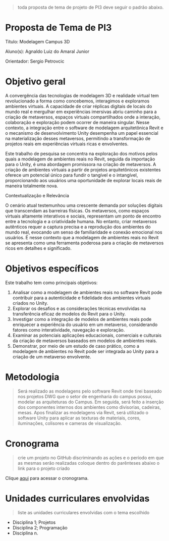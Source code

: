 > toda proposta de tema de projeto de PI3 deve seguir o padrão abaixo.

# Proposta de Tema de PI3
Título: Modelagem Campus 3D

Aluno(s): Agnaldo Luiz do Amaral Junior

Orientador: Sergio Petrovcic

# Objetivo geral
A convergência das tecnologias de modelagem 3D e realidade virtual tem revolucionado a forma como concebemos, interagimos e exploramos ambientes virtuais. A capacidade de criar réplicas digitais de locais do mundo real e mergulhar em experiências imersivas abriu caminho para a criação de metaversos, espaços virtuais compartilhados onde a interação, colaboração e exploração podem ocorrer de maneira singular. Nesse contexto, a integração entre o software de modelagem arquitetônica Revit e o mecanismo de desenvolvimento Unity desempenha um papel essencial na materialização desses metaversos, permitindo a transformação de projetos reais em experiências virtuais ricas e envolventes.

Este trabalho de pesquisa se concentra na exploração dos motivos pelos quais a modelagem de ambientes reais no Revit, seguida da importação para o Unity, é uma abordagem promissora na criação de metaversos. A criação de ambientes virtuais a partir de projetos arquitetônicos existentes oferece um potencial único para fundir o tangível e o intangível, proporcionando aos usuários uma oportunidade de explorar locais reais de maneira totalmente nova.

Contextualização e Relevância

O cenário atual testemunhou uma crescente demanda por soluções digitais que transcendam as barreiras físicas. Os metaversos, como espaços virtuais altamente interativos e sociais, representam um ponto de encontro entre a tecnologia e a criatividade humana. No entanto, criar metaversos autênticos requer a captura precisa e a reprodução dos ambientes do mundo real, evocando um senso de familiaridade e conexão emocional nos usuários. É nesse contexto que a modelagem de ambientes reais no Revit se apresenta como uma ferramenta poderosa para a criação de metaversos ricos em detalhes e significado.


# Objetivos específicos
Este trabalho tem como principais objetivos:

1) Analisar como a modelagem de ambientes reais no software Revit pode contribuir para a autenticidade e fidelidade dos ambientes virtuais criados no Unity.
2) Explorar os desafios e as considerações técnicas envolvidas na transferência eficaz de modelos do Revit para o Unity.
3) Investigar como a integração de modelos de ambientes reais pode enriquecer a experiência do usuário em um metaverso, considerando fatores como interatividade, navegação e exploração.
4) Examinar as potenciais aplicações educacionais, comerciais e culturais da criação de metaversos baseados em modelos de ambientes reais.
5) Demonstrar, por meio de um estudo de caso prático, como a modelagem de ambientes no Revit pode ser integrada ao Unity para a criação de um metaverso envolvente.

# Metodologia
> Será realizado as modelagens pelo software Revit onde tirei baseado nos projetos DWG que o setor de engenharia do campus possui, modelar as arquiteturas do Campus.
> Em seguida, será feito a inserção dos componentes internos dos ambientes como divisorias, cadeiras, mesas.
> Apos finalizar as modelagens via Revit, será utilizado o software Unity para aplicar as texturas de materiais, cores, iluminações, colisores e cameras de visualização.
# Cronograma
> crie um projeto no GitHub discriminando as ações e o período em que as mesmas serão realizadas
> coloque dentro do parênteses abaixo o link para o projeto criado

Clique [aqui]() para acessar o cronograma.


# Unidades curriculares envolvidas
> liste as unidades curriculares envolvidas com o tema escolhido
- Disciplina 1; Projetos 
- Disciplina 2; Programação
- Disciplina n.
